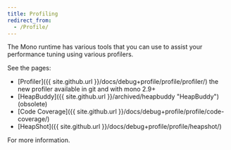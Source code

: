 ```yaml
---
title: Profiling
redirect_from:
  - /Profile/
---
```


The Mono runtime has various tools that you can use to assist your performance tuning using various profilers.

See the pages:

-   [Profiler]({{ site.github.url }}/docs/debug+profile/profile/profiler/) the new profiler available in git and with mono 2.9+
-   [HeapBuddy]({{ site.github.url }}/archived/heapbuddy "HeapBuddy") (obsolete)
-   [Code Coverage]({{ site.github.url }}/docs/debug+profile/profile/code-coverage/)
-   [HeapShot]({{ site.github.url }}/docs/debug+profile/profile/heapshot/)

For more information.
